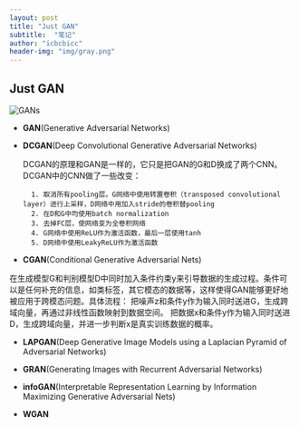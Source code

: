 ```yaml
---
layout: post
title: "Just GAN"
subtitle:  "笔记"
author: "icbcbicc"
header-img: "img/gray.png"
---
```


## Just GAN

![GANs](https://ooo.0o0.ooo/2017/03/24/58d48e0aded31.jpg)

- **GAN**(Generative Adversarial Networks)

- **DCGAN**(Deep Convolutional Generative Adversarial Networks)

    DCGAN的原理和GAN是一样的，它只是把GAN的G和D换成了两个CNN。DCGAN中的CNN做了一些改变：

        1. 取消所有pooling层。G网络中使用转置卷积（transposed convolutional layer）进行上采样，D网络中用加入stride的卷积替pooling
        2. 在D和G中均使用batch normalization
        3. 去掉FC层，使网络变为全卷积网络
        4. G网络中使用ReLU作为激活函数，最后一层使用tanh
        5. D网络中使用LeakyReLU作为激活函数

- **CGAN**(Conditional Generative Adversarial Nets)

在生成模型G和判别模型D中同时加入条件约束y来引导数据的生成过程。条件可以是任何补充的信息，如类标签，其它模态的数据等，这样使得GAN能够更好地被应用于跨模态问题。具体流程：
把噪声z和条件y作为输入同时送进G，生成跨域向量，再通过非线性函数映射到数据空间。
把数据x和条件y作为输入同时送进D，生成跨域向量，并进一步判断x是真实训练数据的概率。

- **LAPGAN**(Deep Generative Image Models using a Laplacian Pyramid of Adversarial Networks)

- **GRAN**(Generating Images with Recurrent Adversarial Networks)

- **infoGAN**(Interpretable Representation Learning by Information Maximizing Generative Adversarial Nets)

- **WGAN**
